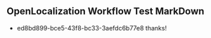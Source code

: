 ## OpenLocalization Workflow Test MarkDown
* ed8bd899-bce5-43f8-bc33-3aefdc6b77e8 thanks!

<!--HONumber=Aug16_HO1-->


